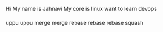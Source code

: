 
Hi
My name is Jahnavi
My core is linux
want to learn devops
####
uppu
uppu
merge
merge
rebase
rebase
rebase
squash

